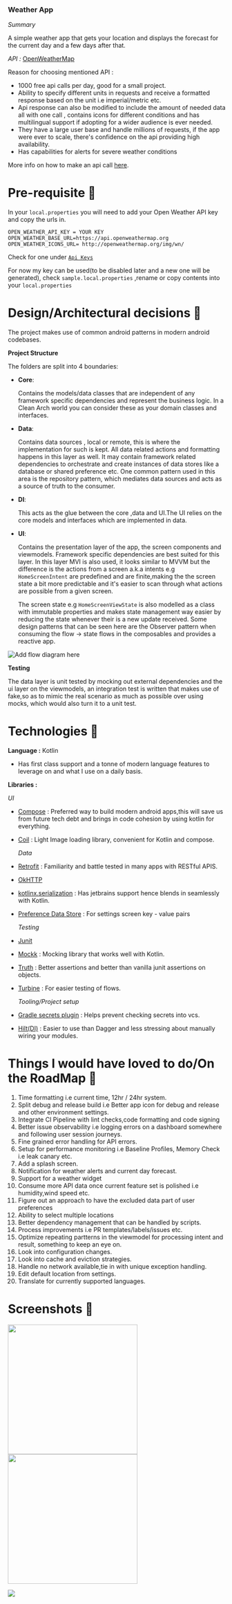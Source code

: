 ### Weather App

*Summary*

A simple weather app that gets your location and displays the forecast for the current day and a few days after that.

*API :* [OpenWeatherMap](https://openweathermap.org/api)

Reason for choosing mentioned API :
- 1000 free api calls per day, good for a small project.
- Ability to specify different units in requests and receive a formatted response based on the unit i.e imperial/metric etc.
- Api response can also be modified to include the amount of needed data all with one call ,
contains icons for different conditions and has multilingual support if adopting for a wider audience is ever needed.
- They have a large user base and handle millions of requests, if the app were ever to scale, there's confidence on the api providing high availability.
- Has capabilities for alerts for severe weather conditions

More info on how to make an api call [here](https://openweathermap.org/api/one-call-3#multi).

# Pre-requisite 📝

In your `local.properties` you will need to add your Open Weather API key and copy the urls in.

```properties
OPEN_WEATHER_API_KEY = YOUR KEY
OPEN_WEATHER_BASE_URL=https://api.openweathermap.org
OPEN_WEATHER_ICONS_URL= http://openweathermap.org/img/wn/
```

Check for one under  [`Api Keys`](https://home.openweathermap.org/api_keys)

For now my key can be used(to be disabled later and a new one will be generated), check `sample.local.properties` ,rename or copy contents into your `local.properties`

# Design/Architectural decisions 📐

The project makes use of common android patterns in modern android codebases.

**Project Structure**

The folders are split into 4 boundaries:
 - **Core**:

   Contains the models/data classes that are independent of any framework specific dependencies and represent the business logic. 
   In a Clean Arch world you can consider these as your domain classes and interfaces.

 - **Data**:

   Contains data sources , local or remote, this is where the implementation for such is kept. All data related actions and formatting happens in this layer as well.
   It may contain framework related dependencies to orchestrate and create instances of data stores like a database or shared preference etc.
   One common pattern used in this area is the repository pattern, which mediates data sources and acts as a source of truth to the consumer.

 - **DI**:

   This acts as the glue between the core ,data and UI.The UI relies on the core models and interfaces which are implemented in data.

 - **UI**:

   Contains the presentation layer of the app, the screen components and viewmodels. Framework specific dependencies are best suited for this layer.
   In this layer MVI is also used, it looks similar to MVVM but the difference is the actions from a screen a.k.a intents e.g ```HomeScreenIntent``` are predefined and are finite,making the
   the screen state a bit more predictable and it's easier to scan through what actions are possible from a given screen.

   The screen state e.g ```HomeScreenViewState``` is also modelled as a class with immutable properties and makes state management way easier by reducing the state whenever their is a new update received.
   Some design patterns that can be seen here are the Observer pattern when consuming the flow -> state flows in the composables and provides a reactive app.

![Add flow diagram here](/docs/MVI.png)

**Testing**

The data layer is unit tested by mocking out external dependencies and the ui layer on the viewmodels, an integration test
is written that makes use of fake,so as to mimic the real scenario as much as possible over using mocks, which would also turn it to a unit test.

# Technologies 🔨

**Language :** Kotlin
 - Has first class support and a tonne of modern language features to leverage on and what I use on a daily basis.

**Libraries :**
  

  *UI*
- [Compose](https://developer.android.com/jetpack/compose) : Preferred way to build modern android apps,this will save us from future tech debt and brings in code cohesion by using kotlin for everything.
- [Coil](https://coil-kt.github.io/coil/compose/https://coil-kt.github.io/coil/compose/) : Light Image loading library, convenient for Kotlin and compose.

  *Data*
- [Retrofit](https://square.github.io/retrofit/) : Familiarity and battle tested in many apps with RESTful APIS.
- [OkHTTP](https://square.github.io/okhttp/)
- [kotlinx.serialization](https://kotlinlang.org/docs/serialization.html) : Has jetbrains support hence blends in seamlessly with Kotlin.
- [Preference Data Store](https://developer.android.com/topic/libraries/architecture/datastore) : For settings screen key - value pairs

   *Testing*
- [Junit](https://junit.org/junit4/)
- [Mockk](https://mockk.io/) : Mocking library that works well with Kotlin.
- [Truth](https://truth.dev/) : Better assertions and better than vanilla junit assertions on objects.
- [Turbine](https://github.com/cashapp/turbine) : For easier testing of flows.

   *Tooling/Project setup*
- [Gradle secrets plugin](https://github.com/google/secrets-gradle-plugin) : Helps prevent checking secrets into vcs.
- [Hilt(DI)](https://developer.android.com/training/dependency-injection/hilt-android) : Easier to use than Dagger and less stressing about manually wiring your modules.

# Things I would have loved to do/On the RoadMap 💙

1. Time formatting i.e current time, 12hr / 24hr system.
2. Split debug and release build i.e Better app icon for debug and release and other environment settings.
3. Integrate CI Pipeline with lint checks,code formatting and code signing
4. Better issue observability i.e logging errors on a dashboard somewhere and following user session journeys.
5. Fine grained error handling for API errors.
6. Setup for performance monitoring i.e Baseline Profiles, Memory Check i.e leak canary etc.
7. Add a splash screen.
8. Notification for weather alerts and current day forecast.
9. Support for a weather widget
10. Consume more API data once current feature set is polished i.e humidity,wind speed etc.
11. Figure out an approach to have the excluded data part of user preferences
12. Ability to select multiple locations
13. Better dependency management that can be handled by scripts.
14. Process improvements i.e PR templates/labels/issues etc.
15. Optimize repeating partterns in the viewmodel for processing intent and result, something to keep an eye on.
16. Look into configuration changes.
17. Look into cache and eviction strategies.
18. Handle no network available,tie in with unique exception handling.
19. Edit default location from settings.
20. Translate for currently supported languages.

# Screenshots 📱

<img src="/docs/screenshots/settings.jpeg" width="300px"> <img src="" width="300px">


![](https://media.giphy.com/media/hWvk9iUU4uBBeyBq0k/giphy.gif)


